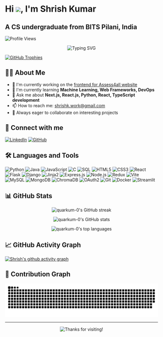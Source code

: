 # Hi <img src="https://media.giphy.com/media/hvRJCLFzcasrR4ia7z/giphy.gif" width="35px">, I'm Shrish Kumar

## A CS undergraduate from BITS Pilani, India

![Profile Views](https://komarev.com/ghpvc/?username=quarkum-0&label=Profile%20views&color=0e75b6&style=flat)

<p align="center">
  <img src="https://readme-typing-svg.herokuapp.com?font=Fira+Code&size=22&pause=1000&center=true&vCenter=true&width=435&lines=Full-stack+Developer;Open-Source+Contributor;Tech+Enthusiast" alt="Typing SVG" />
</p>

[![GitHub Trophies](https://github-profile-trophy.vercel.app/?username=quarkum-0&theme=onedark&row=1)](https://github.com/ryo-ma/github-profile-trophy)

## 👨‍💻 About Me

- 🔭 I'm currently working on the [frontend for Assess4all website](https://www.assess4all.com/)
- 🌱 I'm currently learning **Machine Learning, Web Frameworks, DevOps**
- 💬 Ask me about **Next.js, React.js, Python, React, TypeScript development**
- 📫 How to reach me: [shrishk.work@gmail.com](mailto:shrishk.work@gmail.com)
- 🚀 Always eager to collaborate on interesting projects

## 🤝 Connect with me

[![LinkedIn](https://img.shields.io/badge/LinkedIn-0077B5?style=for-the-badge&logo=linkedin&logoColor=white)](https://linkedin.com/in/shrish-kumar)
[![GitHub](https://img.shields.io/badge/GitHub-100000?style=for-the-badge&logo=github&logoColor=white)](https://github.com/quarkum-0)

## 🛠️ Languages and Tools

![Python](https://img.shields.io/badge/Python-3776AB?style=for-the-badge&logo=python&logoColor=white)
![Java](https://img.shields.io/badge/Java-ED8B00?style=for-the-badge&logo=openjdk&logoColor=white)
![JavaScript](https://img.shields.io/badge/JavaScript-F7DF1E?style=for-the-badge&logo=javascript&logoColor=black)
![C](https://img.shields.io/badge/C-00599C?style=for-the-badge&logo=c&logoColor=white)
![SQL](https://img.shields.io/badge/SQL-4479A1?style=for-the-badge&logo=mysql&logoColor=white)
![HTML5](https://img.shields.io/badge/HTML5-E34F26?style=for-the-badge&logo=html5&logoColor=white)
![CSS3](https://img.shields.io/badge/CSS3-1572B6?style=for-the-badge&logo=css3&logoColor=white)
![React](https://img.shields.io/badge/React-20232A?style=for-the-badge&logo=react&logoColor=61DAFB)
![Flask](https://img.shields.io/badge/Flask-000000?style=for-the-badge&logo=flask&logoColor=white)
![Django](https://img.shields.io/badge/Django-092E20?style=for-the-badge&logo=django&logoColor=white)
![Jinja2](https://img.shields.io/badge/Jinja2-B41717?style=for-the-badge&logo=jinja&logoColor=white)
![Express.js](https://img.shields.io/badge/Express.js-404D59?style=for-the-badge)
![Node.js](https://img.shields.io/badge/Node.js-43853D?style=for-the-badge&logo=node.js&logoColor=white)
![Redux](https://img.shields.io/badge/Redux-593D88?style=for-the-badge&logo=redux&logoColor=white)
![Vite](https://img.shields.io/badge/Vite-646CFF?style=for-the-badge&logo=vite&logoColor=white)
![MySQL](https://img.shields.io/badge/MySQL-005C84?style=for-the-badge&logo=mysql&logoColor=white)
![MongoDB](https://img.shields.io/badge/MongoDB-4EA94B?style=for-the-badge&logo=mongodb&logoColor=white)
![ChromaDB](https://img.shields.io/badge/ChromaDB-4285F4?style=for-the-badge&logo=google-chrome&logoColor=white)
![OAuth2](https://img.shields.io/badge/OAuth2-000000?style=for-the-badge&logo=auth0&logoColor=white)
![Git](https://img.shields.io/badge/Git-F05032?style=for-the-badge&logo=git&logoColor=white)
![Docker](https://img.shields.io/badge/Docker-2496ED?style=for-the-badge&logo=docker&logoColor=white)
![Streamlit](https://img.shields.io/badge/Streamlit-FF4B4B?style=for-the-badge&logo=streamlit&logoColor=white)

## 📊 GitHub Stats

<p align="center">
  <img src="https://github-readme-streak-stats.herokuapp.com/?user=quarkum-0&theme=dark" alt="quarkum-0's GitHub streak"/>
</p>

<p align="center">
  <img src="https://github-readme-stats.vercel.app/api?username=quarkum-0&show_icons=true&theme=dark" alt="quarkum-0's GitHub stats"/>
</p>

<p align="center">
  <img src="https://github-readme-stats.vercel.app/api/top-langs/?username=quarkum-0&layout=compact&theme=dark" alt="quarkum-0's top languages"/>
</p>

## 📈 GitHub Activity Graph

[![Shrish's github activity graph](https://github-readme-activity-graph.vercel.app/graph?username=quarkum-0&theme=react-dark)](https://github.com/ashutosh00710/github-readme-activity-graph)

## 🐍 Contribution Graph

![Snake animation](https://github.com/quarkum-0/quarkum-0/blob/output/snake.svg)

---

<p align="center">
  <img src="https://img.shields.io/badge/Thanks%20for%20visiting!-ff69b4" alt="Thanks for visiting!"/>
</p>
